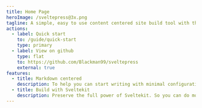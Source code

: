 ```yaml
---
title: Home Page
heroImage: /sveltepress@3x.png
tagline: A simple, easy to use content centered site build tool with the full power of Sveltekit.
actions:
  - label: Quick start
    to: /guide/quick-start
    type: primary
  - label: View on github
    type: flat
    to: https://github.com/Blackman99/sveltepress
    external: true
features:
  - title: Markdown centered
    description: To help you can start writing with minimal configuration
  - title: Build with Sveltekit
    description: Preserve the full power of Sveltekit. So you can do more than SSG
---
```


